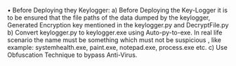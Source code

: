 • Before Deploying they Keylogger:
a) Before Deploying the Key-Logger it is to be ensured that the file paths of the data dumped by the keylogger, Generated Encryption key mentioned in the keylogger.py and DecryptFile.py
b) Convert keylogger.py to keylogger.exe using Auto-py-to-exe. In real life scenario the name must be something which must not be suspicious , like example: systemhealth.exe, paint.exe, notepad.exe, process.exe etc.
c) Use Obfuscation Technique to bypass Anti-Virus.
